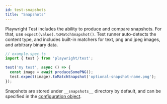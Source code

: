 ```yaml
---
id: test-snapshots
title: "Snapshots"
---
```


Playwright Test includes the ability to produce and compare snapshots. For that, use `expect(value).toMatchSnapshot()`. Test runner auto-detects the content type, and includes built-in matchers for text, png and jpeg images, and arbitrary binary data.

```ts
// example.spec.ts
import { test } from 'playwright/test';

test('my test', async () => {
  const image = await produceSomePNG();
  test.expect(image).toMatchSnapshot('optional-snapshot-name.png');
});
```

Snapshots are stored under `__snapshots__` directory by default, and can be specified in the [configuration object](#configuration-object).
